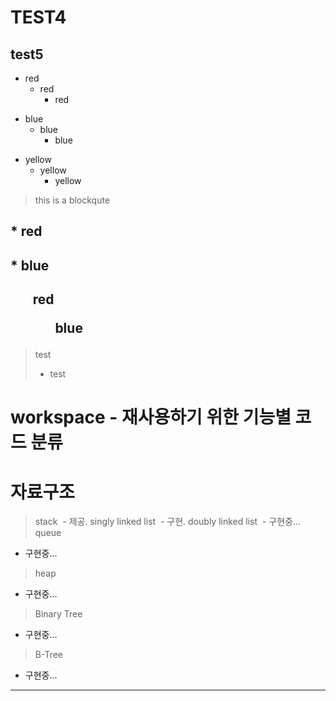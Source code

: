 # TEST4

## test5

* red
  * red
     * red
+ blue
    + blue
      + blue
- yellow
   - yellow
      - yellow
> this is a blockqute

## * red
## * blue

<h2> <ul>red
 <ul>
   blue
 </ul>
</ul> </h2>

> test
> * test

 workspace - 재사용하기 위한 기능별 코드 분류
 ==========================================
 
 # 자료구조
 
 > stack
  - 제공.
 > singly linked list
  - 구현.
 > doubly linked list
  - 구현중...
 > queue
  - 구현중...
 > heap
  - 구현중...
 > Binary Tree
  - 구현중...
 > B-Tree
  - 구현중...
 <hr />

